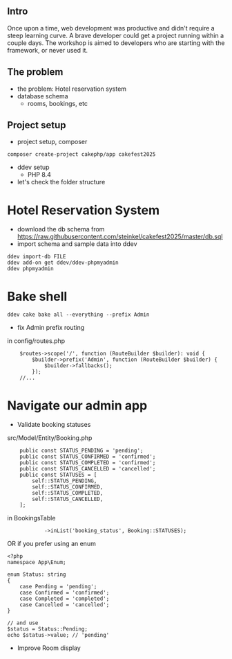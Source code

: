 ## Intro

Once upon a time, web development was productive and didn't require a steep learning curve.
A brave developer could get a project running within a couple days.
The workshop is aimed to developers who are starting with the framework, or never used it.

## The problem

* the problem: Hotel reservation system
* database schema
  * rooms, bookings, etc

## Project setup

* project setup, composer

```
composer create-project cakephp/app cakefest2025
```

* ddev setup
  * PHP 8.4
* let's check the folder structure

# Hotel Reservation System

* download the db schema from https://raw.githubusercontent.com/steinkel/cakefest2025/master/db.sql
* import schema and sample data into ddev

```
ddev import-db FILE
ddev add-on get ddev/ddev-phpmyadmin
ddev phpmyadmin
```

# Bake shell

```
ddev cake bake all --everything --prefix Admin
```

* fix Admin prefix routing

in config/routes.php
```
    $routes->scope('/', function (RouteBuilder $builder): void {
        $builder->prefix('Admin', function (RouteBuilder $builder) {
            $builder->fallbacks();
        });
    //...
```

# Navigate our admin app

* Validate booking statuses

src/Model/Entity/Booking.php

```
    public const STATUS_PENDING = 'pending';
    public const STATUS_CONFIRMED = 'confirmed';
    public const STATUS_COMPLETED = 'confirmed';
    public const STATUS_CANCELLED = 'cancelled';
    public const STATUSES = [
        self::STATUS_PENDING,
        self::STATUS_CONFIRMED,
        self::STATUS_COMPLETED,
        self::STATUS_CANCELLED,
    ];
```

in BookingsTable
```
            ->inList('booking_status', Booking::STATUSES);
```

OR if you prefer using an enum

```
<?php
namespace App\Enum;

enum Status: string
{
    case Pending = 'pending';
    case Confirmed = 'confirmed';
    case Completed = 'completed';
    case Cancelled = 'cancelled';
}

// and use
$status = Status::Pending;
echo $status->value; // 'pending'
```



* Improve Room display
